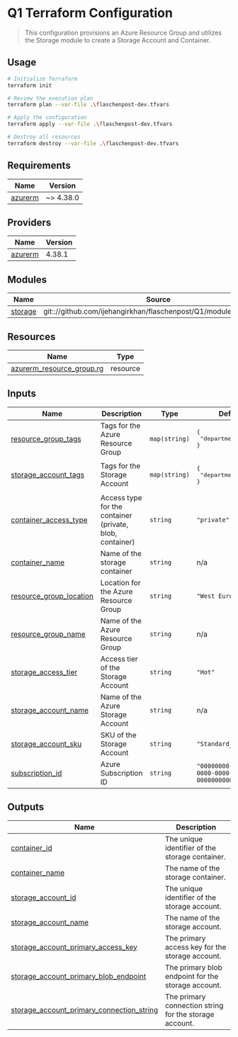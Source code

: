 <!-- BEGIN_TF_DOCS -->
# Q1 Terraform Configuration

> This configuration provisions an Azure Resource Group and utilizes the Storage module to create a Storage Account and Container.

## Usage

```sh
# Initialize Terraform
terraform init

# Review the execution plan
terraform plan --var-file .\flaschenpost-dev.tfvars

# Apply the configuration
terraform apply --var-file .\flaschenpost-dev.tfvars

# Destroy all resources
terraform destroy --var-file .\flaschenpost-dev.tfvars
```

## Requirements

| Name | Version |
|------|---------|
| <a name="requirement_azurerm"></a> [azurerm](#requirement\_azurerm) | ~> 4.38.0 |

## Providers

| Name | Version |
|------|---------|
| <a name="provider_azurerm"></a> [azurerm](#provider\_azurerm) | 4.38.1 |

## Modules

| Name | Source | Version |
|------|--------|---------|
| <a name="module_storage"></a> [storage](#module\_storage) | git:://github.com/ijehangirkhan/flaschenpost/Q1/modules/storage.git | main |

## Resources

| Name | Type |
|------|------|
| [azurerm_resource_group.rg](https://registry.terraform.io/providers/hashicorp/azurerm/latest/docs/resources/resource_group) | resource |

## Inputs

| Name | Description | Type | Default | Required |
|------|-------------|------|---------|:--------:|
| <a name="input_resource_group_tags"></a> [resource\_group\_tags](#input\_resource\_group\_tags) | Tags for the Azure Resource Group | `map(string)` | <pre>{<br/>  "department": "SRE"<br/>}</pre> | no |
| <a name="input_storage_account_tags"></a> [storage\_account\_tags](#input\_storage\_account\_tags) | Tags for the Storage Account | `map(string)` | <pre>{<br/>  "department": "SRE"<br/>}</pre> | no |
| <a name="input_container_access_type"></a> [container\_access\_type](#input\_container\_access\_type) | Access type for the container (private, blob, container) | `string` | `"private"` | no |
| <a name="input_container_name"></a> [container\_name](#input\_container\_name) | Name of the storage container | `string` | n/a | yes |
| <a name="input_resource_group_location"></a> [resource\_group\_location](#input\_resource\_group\_location) | Location for the Azure Resource Group | `string` | `"West Europe"` | no |
| <a name="input_resource_group_name"></a> [resource\_group\_name](#input\_resource\_group\_name) | Name of the Azure Resource Group | `string` | n/a | yes |
| <a name="input_storage_access_tier"></a> [storage\_access\_tier](#input\_storage\_access\_tier) | Access tier of the Storage Account | `string` | `"Hot"` | no |
| <a name="input_storage_account_name"></a> [storage\_account\_name](#input\_storage\_account\_name) | Name of the Azure Storage Account | `string` | n/a | yes |
| <a name="input_storage_account_sku"></a> [storage\_account\_sku](#input\_storage\_account\_sku) | SKU of the Storage Account | `string` | `"Standard_LRS"` | no |
| <a name="input_subscription_id"></a> [subscription\_id](#input\_subscription\_id) | Azure Subscription ID | `string` | `"00000000-0000-0000-0000-000000000000"` | no |

## Outputs

| Name | Description |
|------|-------------|
| <a name="output_container_id"></a> [container\_id](#output\_container\_id) | The unique identifier of the storage container. |
| <a name="output_container_name"></a> [container\_name](#output\_container\_name) | The name of the storage container. |
| <a name="output_storage_account_id"></a> [storage\_account\_id](#output\_storage\_account\_id) | The unique identifier of the storage account. |
| <a name="output_storage_account_name"></a> [storage\_account\_name](#output\_storage\_account\_name) | The name of the storage account. |
| <a name="output_storage_account_primary_access_key"></a> [storage\_account\_primary\_access\_key](#output\_storage\_account\_primary\_access\_key) | The primary access key for the storage account. |
| <a name="output_storage_account_primary_blob_endpoint"></a> [storage\_account\_primary\_blob\_endpoint](#output\_storage\_account\_primary\_blob\_endpoint) | The primary blob endpoint for the storage account. |
| <a name="output_storage_account_primary_connection_string"></a> [storage\_account\_primary\_connection\_string](#output\_storage\_account\_primary\_connection\_string) | The primary connection string for the storage account. |
<!-- END_TF_DOCS -->